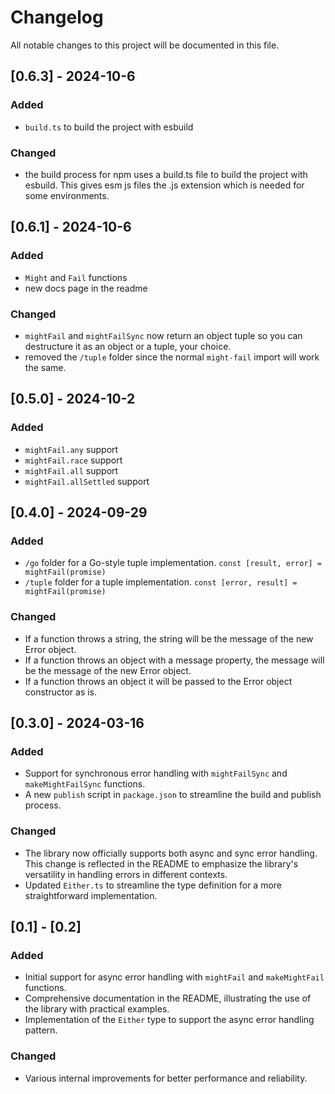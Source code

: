 # Changelog

All notable changes to this project will be documented in this file.

## [0.6.3] - 2024-10-6

### Added
- `build.ts` to build the project with esbuild

### Changed
- the build process for npm uses a build.ts file to build the project with esbuild. This gives esm js files the .js extension which is needed for some environments.


## [0.6.1] - 2024-10-6

### Added
- `Might` and `Fail` functions
- new docs page in the readme

### Changed
- `mightFail` and `mightFailSync` now return an object tuple so you can destructure it as an object or a tuple, your choice.
- removed the `/tuple` folder since the normal `might-fail` import will work the same.



## [0.5.0] - 2024-10-2

### Added
- `mightFail.any` support
- `mightFail.race` support
- `mightFail.all` support
- `mightFail.allSettled` support


## [0.4.0] - 2024-09-29

### Added
- `/go` folder for a Go-style tuple implementation. `const [result, error] = mightFail(promise)`
- `/tuple` folder for a tuple implementation. `const [error, result] = mightFail(promise)`

### Changed
- If a function throws a string, the string will be the message of the new Error object.
- If a function throws an object with a message property, the message will be the message of the new Error object.
- If a function throws an object it will be passed to the Error object constructor as is.

## [0.3.0] - 2024-03-16

### Added
- Support for synchronous error handling with `mightFailSync` and `makeMightFailSync` functions.
- A new `publish` script in `package.json` to streamline the build and publish process.

### Changed
- The library now officially supports both async and sync error handling. This change is reflected in the README to emphasize the library's versatility in handling errors in different contexts.
- Updated `Either.ts` to streamline the type definition for a more straightforward implementation.

## [0.1] - [0.2]


### Added
- Initial support for async error handling with `mightFail` and `makeMightFail` functions.
- Comprehensive documentation in the README, illustrating the use of the library with practical examples.
- Implementation of the `Either` type to support the async error handling pattern.

### Changed
- Various internal improvements for better performance and reliability.
